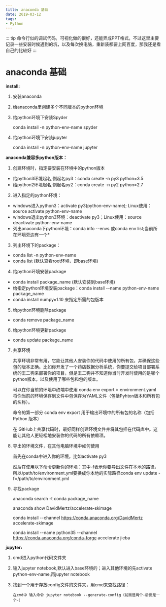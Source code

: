 ```yaml
---
title: anaconda 基础 
date: 2019-03-12
tags: 
- Python
---
```


::: tip
命令行似的调试代码，可视化做的很好，还能弄成PPT格式，不过这里主要记录一些安装时候遇到的坑，以及每次换电脑，重新装都要上网百度，那我还是看自己的比较好
:::
<!--more -->



# anaconda 基础

**install:**

1. 安装anaconda

2. 给anaconda里创建多个不同版本的python环境

3. 给python环境下安装Spyder

   conda install -n python-env-name spyder

4. 给python环境下安装jupyter

   conda install -n python-env-name jupyter

**anaconda兼容多python版本：**

1. 创建环境时，指定要安装在环境中的python版本

* 给python3环境起名,例起名py3：conda create -n py3 python=3.5
* 给python2环境起名,例起名py2：conda create -n py2 python=2.7

2. 进入指定的python环境：

* windows进入python3：activate py3(python-env-name); Linux使用：source activate python-env-name
* windows退出python3环境：deactivate py3；Linux使用：source deactivate python-env-name
* 列出anaconda下python环境：conda info --envs 或conda env list;当前所在环境旁边有一个*

3.  列出环境下的package：

* conda list -n python-env-name
* conda list (默认查看root环境，即base环境)

4. 给python环境安装package

* conda install package_name (默认安装到base环境)
* 给指定python环境安装package：conda install --name python-env-name package_name
* conda install numpy=1.10 来指定所需的包版本

5. 给python环境删除package

* conda remove package_name

6. 给python环境更新package

* conda update package_name

7. 共享环境

   共享环境非常有用，它能让其他人安装你的代码中使用的所有包，并确保这些包的版本正确。比如你开发了一个药店数据分析系统，你要提交给项目部署系统的王二狗来部署你的项目，但是王二狗并不知道你当时开发时使用的是哪个python版本，以及使用了哪些包和包的版本。

   可以在你当前的环境中终端中使用 conda env export > environment.yaml 将你当前的环境保存到文件中包保存为YAML文件（包括Pyhton版本和所有包的名称）。

   命令的第一部分 conda env export 用于输出环境中的所有包的名称（包括 Python 版本）

   在 GitHub上共享代码时，最好同样创建环境文件并将其包括在代码库中。这能让其他人更轻松地安装你的代码的所有依赖项。

8. 导出的环境文件，在其他电脑环境中如何使用

   首先在conda中进入你的环境，比如activate py3

   然后在使用以下命令更新你的环境：其中-f表示你要导出文件在本地的路径，所以/path/to/environment.yml要换成你本地的实际路径conda env update -f=/path/to/environment.yml

9. 寻找package

   anaconda search -t conda package_name

   anaconda show DavidMertz/accelerate-skimage

   conda install --channel <https://conda.anaconda.org/DavidMertz> accelerate-skimage

   conda install --name python35 --channel <https://conda.anaconda.org/conda-forge> accelerate jieba

**jupyter:**

1. cmd进入python代码文件夹

2. 输入jupyter notebook,默认进入base环境的；进入其他环境的先activate python-env-name,再jupyter notebook

3. 找到一个用于存放config文件的文件夹，用cmd来查找路径：

   ```
   在cmd中 输入命令 jupyter notebook --generate-config（前面是两个-后面是一个-）
   ```

